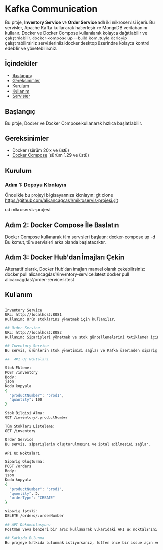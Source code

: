 # Kafka Communication

Bu proje, **Inventory Service** ve **Order Service** adlı iki mikroservisi içerir. Bu servisler, Apache Kafka kullanarak haberleşir ve MongoDB veritabanını kullanır. Docker ve Docker Compose kullanılarak kolayca dağıtılabilir ve çalıştırılabilir. docker-compose up --build komutuyla derleyip çalıştırabilirsiniz servisleriniizi docker desktop üzerindne kolayca kontrol edebilir ve yönetebilirsniz. 

## İçindekiler

- [Başlangıç](#başlangıç)
- [Gereksinimler](#gereksinimler)
- [Kurulum](#kurulum)
- [Kullanım](#kullanım)
- [Servisler](#servisler)


## Başlangıç

Bu proje, Docker ve Docker Compose kullanarak hızlıca başlatılabilir. 

## Gereksinimler

- [Docker](https://www.docker.com/products/docker-desktop) (sürüm 20.x ve üstü)
- [Docker Compose](https://docs.docker.com/compose/install/) (sürüm 1.29 ve üstü)

## Kurulum

### Adım 1: Depoyu Klonlayın

Öncelikle bu projeyi bilgisayarınıza klonlayın:
git clone https://github.com/alicancagdas1/mikroservis-projesi.git

cd mikroservis-projesi

## Adım 2: Docker Compose İle Başlatın
Docker Compose kullanarak tüm servisleri başlatın:
docker-compose up -d
Bu komut, tüm servisleri arka planda başlatacaktır.

## Adım 3: Docker Hub'dan İmajları Çekin
Alternatif olarak, Docker Hub'dan imajları manuel olarak çekebilirsiniz:
docker pull alicancagdas1/inventory-service:latest
docker pull alicancagdas1/order-service:latest


## Kullanım
```bash

Inventory Service
URL: http://localhost:8081
Kullanım: Ürün stoklarını yönetmek için kullanılır.

## Order Service
URL: http://localhost:8082
Kullanım: Siparişleri yönetmek ve stok güncellemelerini tetiklemek için kullanılır.

## Inventory Service
Bu servis, ürünlerin stok yönetimini sağlar ve Kafka üzerinden sipariş güncellemelerini dinler.

##  API Uç Noktaları

Stok Ekleme:
POST /inventory
Body:
json
Kodu kopyala
{
  "productNumber": "prod1",
  "quantity": 100
}

Stok Bilgisi Alma:
GET /inventory/:productNumber

Tüm Stokları Listeleme:
GET /inventory

Order Service
Bu servis, siparişlerin oluşturulmasını ve iptal edilmesini sağlar.

API Uç Noktaları

Sipariş Oluşturma:
POST /orders
Body:
json
Kodu kopyala
{
  "productNumber": "prod1",
  "quantity": 5,
  "orderType": "CREATE"
}

Sipariş İptali:
DELETE /orders/:orderNumber

## API Dökümantasyonu
Postman veya benzeri bir araç kullanarak yukarıdaki API uç noktalarını test edebilirsiniz. Detaylı projelerde API dökümantasyonu ilerleyen zamanlarda eklenecektir.

## Katkıda Bulunma
Bu projeye katkıda bulunmak istiyorsanız, lütfen önce bir issue açın veya pull request gönderin.
